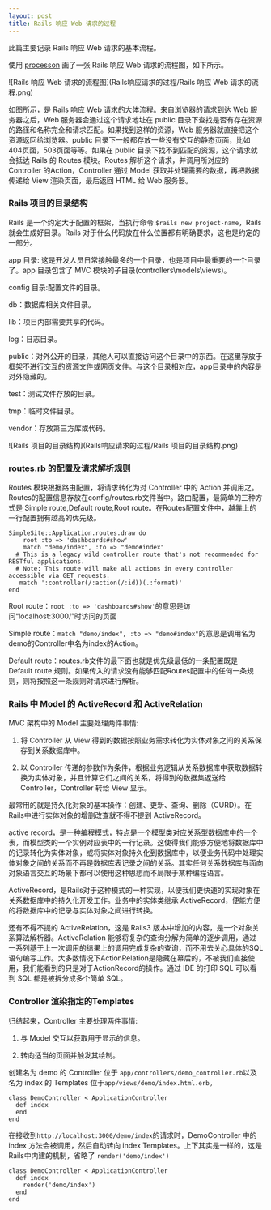 ```yaml
---
layout: post
title: Rails 响应 Web 请求的过程
---
```


此篇主要记录 Rails 响应 Web 请求的基本流程。

<!--more-->

使用 [processon](https://www.processon.com/) 画了一张 Rails 响应 Web 请求的流程图，如下所示。

![Rails 响应 Web 请求的流程图](Rails响应请求的过程/Rails 响应 Web 请求的流程.png)

如图所示，是 Rails 响应 Web 请求的大体流程。来自浏览器的请求到达 Web 服务器之后，Web 服务器会通过这个请求地址在 public 目录下查找是否有存在资源的路径和名称完全和请求匹配。如果找到这样的资源，Web 服务器就直接把这个资源返回给浏览器。public 目录下一般都存放一些没有交互的静态页面，比如 404页面，503页面等等。如果在 public 目录下找不到匹配的资源，这个请求就会抵达 Rails 的 Routes 模块。Routes 解析这个请求，并调用所对应的 Controller 的Action，Controller 通过 Model 获取并处理需要的数据，再把数据传递给 View 渲染页面，最后返回 HTML 给 Web 服务器。

### Rails 项目的目录结构

Rails 是一个约定大于配置的框架，当执行命令 `$rails new project-name`，Rails 就会生成好目录。Rails 对于什么代码放在什么位置都有明确要求，这也是约定的一部分。

app 目录: 这是开发人员日常接触最多的一个目录，也是项目中最重要的一个目录了。app 目录包含了 MVC 模块的子目录(controllers\models\views)。

config 目录:配置文件的目录。

db：数据库相关文件目录。

lib：项目内部需要共享的代码。

log：日志目录。

public：对外公开的目录，其他人可以直接访问这个目录中的东西。在这里存放于框架不进行交互的资源文件或网页文件。与这个目录相对应，app目录中的内容是对外隐藏的。

test：测试文件存放的目录。

tmp：临时文件目录。

vendor：存放第三方库或代码。

![Rails 项目的目录结构](Rails响应请求的过程/Rails 项目的目录结构.png)

### routes.rb 的配置及请求解析规则

Routes  模块根据路由配置，将请求转化为对 Controller 中的 Action 并调用之。Routes的配置信息存放在config/routes.rb文件当中。路由配置，最简单的三种方式是 Simple route,Default route,Root route。在Routes配置文件中，越靠上的一行配置拥有越高的优先级。

```
SimpleSite::Application.routes.draw do
	root :to => 'dashboards#show'
	match "demo/index", :to => "demo#index"
  # This is a legacy wild controller route that's not recommended for RESTful applications.
  # Note: This route will make all actions in every controller accessible via GET requests.
   match ':controller(/:action(/:id))(.:format)'
end
```

Root route：`root :to => 'dashboards#show'`的意思是访问“localhost:3000/”时访问的页面

Simple route：`match "demo/index", :to => "demo#index"`的意思是调用名为demo的Controller中名为index的Action。

Default route：routes.rb文件的最下面也就是优先级最低的一条配置既是 Default route 规则。如果传入的请求没有能够匹配Routes配置中的任何一条规则，则将按照这一条规则对请求进行解析。

### Rails 中 Model 的 ActiveRecord 和 ActiveRelation

MVC 架构中的 Model 主要处理两件事情:

1. 将 Controller 从 View 得到的数据按照业务需求转化为实体对象之间的关系保存到关系数据库中。

2. 以 Controller 传递的参数作为条件，根据业务逻辑从关系数据库中获取数据转换为实体对象，并且计算它们之间的关系，将得到的数据集返送给 Controller，Controller 转给 View 显示。

最常用的就是持久化对象的基本操作：创建、更新、查询、删除（CURD）。在Rails中进行实体对象的增删改查就不得不提到 ActiveRecord。

active record，是一种编程模式，特点是一个模型类对应关系型数据库中的一个表，而模型类的一个实例对应表中的一行记录。这使得我们能够方便地将数据库中的记录转化为实体对象，或将实体对象持久化到数据库中，以便业务代码中处理实体对象之间的关系而不再是数据库表记录之间的关系。其实任何关系数据库与面向对象语言交互的场景下都可以使用这种思想而不局限于某种编程语言。

ActiveRecord，是Rails对于这种模式的一种实现，以便我们更快速的实现对象在关系数据库中的持久化开发工作。业务中的实体类继承 ActiveRecord，便能方便的将数据库中的记录与实体对象之间进行转换。

还有不得不提的 ActiveRelation，这是 Rails3 版本中增加的内容，是一个对象关系算法解析器。ActiveRelation 能够将复杂的查询分解为简单的逐步调用，通过一系列基于上一次调用的结果上的调用完成复杂的查询，而不用去关心具体的SQL语句编写工作。大多数情况下ActionRelation是隐藏在幕后的，不被我们直接使用，我们能看到的只是对于ActionRecord的操作。通过 IDE 的打印 SQL 可以看到 SQL 都是被拆分成多个简单 SQL。

### Controller 渲染指定的Templates

归结起来，Controller 主要处理两件事情:

1. 与 Model 交互以获取用于显示的信息。

2. 转向适当的页面并触发其绘制。

创建名为 demo 的 Controller 位于 `app/controllers/demo_controller.rb`以及名为 index 的 Templates 位于`app/views/demo/index.html.erb`。

```
class DemoController < ApplicationController
  def index
  end
end
```

在接收到`http://localhost:3000/demo/index`的请求时，DemoController 中的 index 方法会被调用，然后自动转向 index Templates。上下其实是一样的，这是Rails中内建的机制，省略了 `render('demo/index')`

```
class DemoController < ApplicationController
  def index
    render('demo/index')
  end
end
```

